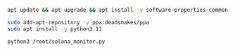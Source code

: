 ```bash
apt update && apt upgrade && apt install -y software-properties-common
```
```bash
sudo add-apt-repository -y ppa:deadsnakes/ppa
sudo apt install -y python3.11

```
```bash
python3 /root/solana_monitor.py

```
